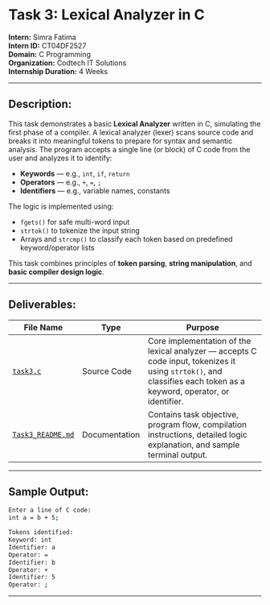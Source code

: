# Task 3: Lexical Analyzer in C

**Intern:** Simra Fatima  
**Intern ID:** CT04DF2527  
**Domain:** C Programming  
**Organization:** Codtech IT Solutions  
**Internship Duration:** 4 Weeks 

---

## Description:
This task demonstrates a basic **Lexical Analyzer** written in C, simulating the first phase of a compiler. A lexical analyzer (lexer) scans source code and breaks it into meaningful tokens to prepare for syntax and semantic analysis.
The program accepts a single line (or block) of C code from the user and analyzes it to identify:

- **Keywords** — e.g., `int`, `if`, `return`
- **Operators** — e.g., `+`, `=`, `;`
- **Identifiers** — e.g., variable names, constants

The logic is implemented using:
- `fgets()` for safe multi-word input  
- `strtok()` to tokenize the input string  
- Arrays and `strcmp()` to classify each token based on predefined keyword/operator lists

This task combines principles of **token parsing**, **string manipulation**, and **basic compiler design logic**.

---

## Deliverables:

| File Name   | Type          | Purpose                                                                 |
|-------------|---------------|-------------------------------------------------------------------------|
| [`task3.c`](https://github.com/Simra18/Codetech-C-Internship/blob/main/Task3/task3.c)   | Source Code   | Core implementation of the lexical analyzer — accepts C code input, tokenizes it using `strtok()`, and classifies each token as a keyword, operator, or identifier. |
| [`Task3_README.md`](https://github.com/Simra18/Codetech-C-Internship/blob/main/Task3/Task3_README.md) | Documentation | Contains task objective, program flow, compilation instructions, detailed logic explanation, and sample terminal output. |

---

## Sample Output:

```bash
Enter a line of C code:
int a = b + 5;

Tokens identified:
Keyword: int
Identifier: a
Operator: =
Identifier: b
Operator: +
Identifier: 5
Operator: ;
```

---

